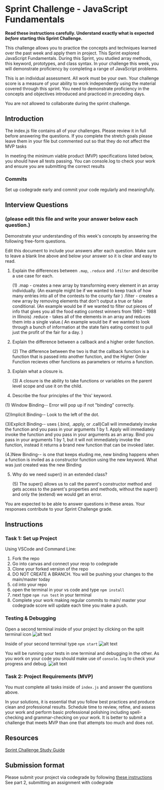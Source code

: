 # Sprint Challenge - JavaScript Fundamentals

**Read these instructions carefully. Understand exactly what is expected _before_ starting this Sprint Challenge.**

This challenge allows you to practice the concepts and techniques learned over the past week and apply them in project. This Sprint explored JavaScript Fundamentals. During this Sprint, you studied array methods, this keyword, prototypes, and class syntax. In your challenge this week, you will demonstrate proficiency by completing a range of JavaScript problems.

This is an individual assessment. All work must be your own. Your challenge score is a measure of your ability to work independently using the material covered through this sprint. You need to demonstrate proficiency in the concepts and objectives introduced and practiced in preceding days.

You are not allowed to collaborate during the sprint challenge. 

## Introduction

The index.js file contains all of your challenges. Please review it in full before answering the questions. If you complete the stretch goals please leave them in your file but commented out so that they do not affect the MVP tasks 

In meeting the minimum viable product (MVP) specifications listed below, you should have all tests passing. You can console.log to check your work and ensure you are submitting the correct results 

### Commits

Set up codegrade early and commit your code regularly and meaningfully. 

## Interview Questions
### (please edit this file and write your answer below each question.)
Demonstrate your understanding of this week's concepts by answering the following free-form questions.

Edit this document to include your answers after each question. Make sure to leave a blank line above and below your answer so it is clear and easy to read.

1. Explain the differences between `.map`, `.reduce` and `.filter` and describe a use case for each. 

    (1) .map - creates a new array by transforming every element in an array individually. 
          (An example might be if we wanted to keep track of how many entries into all of the contests to the county fair  )
        .filter - creates a new array by removing elements that don't output a true or false conditional. (An example would be if we wanted to filter out pieces of info that gives you all the food eating contest winners from 1980 - 1988 in Illinois)
        .reduce - takes all of the elements in an array and reduces them into a single value.( An example would be if we wanted to look through a bunch of information at the state fairs eating contest to pull just the profit of the fair for a day. )

2. Explain the difference between a callback and a higher order function.

    (2) The difference between the two  is that the callback function is a  function that is passed into another function, and the Higher Order Function recieves other functions as parameters or returns a function.

3. Explain what a closure is.

   (3) A closure is the ability to take functions or variables on the parent level scope and use it on the child.

4. Describe the four principles of the 'this' keyword.

  (1) Window Binding-- Error will pop up if not "binding" correctly.

  (2)Implicit Binding-- Look to the left of the dot.

  (3)Explicit Binding-- uses (.bind, .apply, or .call)Call will immediately invoke the function and you pass in your arguments 1 by 1. Apply will immediately invoke the function and you pass in your arguments as an array. Bind you pass in your arguments 1 by 1, but it will not immediately invoke the function, instead it returns a brand new function that can be invoked later.

  (4.)New Binding-- is one that keeps eluding me, new binding happens when a function is inviled as a constructor function using the new keyword. What was just created was the new Binding

5. Why do we need super() in an extended class? 

    (5) The super() allows us to call the parent's constructor method and gets access to the parent's properties and methods, without the super() and only the (extend) we would get an error.

You are expected to be able to answer questions in these areas. Your responses contribute to your Sprint Challenge grade. 

## Instructions

### Task 1: Set up Project

Using VSCode and Command Line:


1. Fork the repo
2. Go into canvas and connect your reop to codegrade
3. Clone your forked version of the repo
4. DO NOT CREATE A BRANCH. You will be pushing your changes to the main/master today
5. cd into your repo
6. open the terminal in your vs code and type `npm install`
7. next type `npm run test` in your terminal
8. Complete your work making regular commits to main/ master your codegrade score will update each time you make a push.


### Testing & Debugging

Open a second terminal inside of your project by clicking on the split terminal icon
![alt text](assets/split_terminal.png "Split Terminal")

Inside of your second terminal type `npm start` 
![alt text](assets/npm_start.png "type npm start")

You will be running your tests in one terminal and debugging in the other. As you work on your code you should make use of `console.log` to check your progress and debug.
![alt text](assets/tests_debug_terminal_final.png "your terminal should look like this")

### Task 2: Project Requirements (MVP)

You must complete all tasks inside of `index.js` and answer the questions above.

In your solutions, it is essential that you follow best practices and produce clean and professional results. Schedule time to review, refine, and assess your work and perform basic professional polishing including spell-checking and grammar-checking on your work. It is better to submit a challenge that meets MVP than one that attempts too much and does not.

## Resources
 
 [Sprint Challenge Study Guide](https://www.notion.so/bloomtech/Unit-1-Sprint-3-Study-Guide-033a9a00659a4ef98c12eb97e49a6110)

## Submission format

Please submit your project via codegrade by following [these instructions](https://notion.so.bloomtech.BloomTech-Git-Flow-Step-by-step-269f68ae3bf64eb689a8328715a179f9) See part 2, submitting an assignment with codegrade
